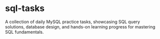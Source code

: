 # sql-tasks
A collection of daily MySQL practice tasks, showcasing SQL query solutions, database design, and hands-on learning progress for mastering SQL fundamentals.
